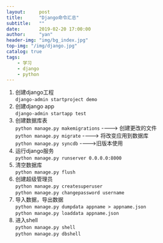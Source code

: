 ```yaml
---
layout:     post
title:      "Django命令汇总"
subtitle:   ""
date:       2019-02-20 17:00:00
author:     "yan"
header-img: "img/bg_index.jpg"
top-img: "/img/django.jpg"
catalog: true
tags:
    - 学习
    - django
    - python
---
```

1. 创建django工程  
`django-admin startproject demo`
2. 创建django app  
`django-admin startapp test`
3. 创建数据库表   
`python manage.py makemigrations`        ----> 创建更改的文件  
`python manage.py migrate`               ----> 将改变应用到数据库  
`python manage.py syncdb`                ---->旧版本使用  
4. 运行django服务  
`python manage.py runserver 0.0.0.0:8000`
5. 清空数据库  
`python manage.py flush`
6. 创建超级管理员  
`python manage.py createsuperuser`  
`python manage.py changepassword username`
7. 导入数据，导出数据  
`python manage.py dumpdata appname > appname.json`  
`python manage.py loaddata appname.json`  
8. 进入shell  
`python manage.py shell`  
`python manage.py dbshell`
